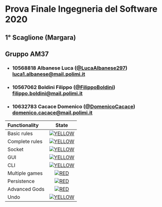 # Prova Finale Ingegneria del Software 2020

## 1° Scaglione (Margara)

## Gruppo AM37  

- ### 10568818 Albanese Luca ([@LucaAlbanese297](https://github.com/LucaAlbanese297)) <br> luca1.albanese@mail.polimi.it
- ### 10567062 Boldini Filippo ([@FilippoBoldini](https://github.com/FilippoBoldini )) <br> filippo.boldini@mail.polimi.it
- ### 10632783 Cacace Domenico ([@DomenicoCacace](https://github.com/DomenicoCacace)) <br> domenico.cacace@mail.polimi.it

| Functionality | State |
|:-----------------------|:------------------------------------:|
| Basic rules | [![YELLOW](https://placehold.it/15/ffdd00/ffdd00)](#) |
| Complete rules | [![YELLOW](https://placehold.it/15/ffdd00/ffdd00)](#) |
| Socket | [![YELLOW](https://placehold.it/15/ffdd00/ffdd00)](#) |
| GUI | [![YELLOW](https://placehold.it/15/ffdd00/ffdd00)](#) |
| CLI | [![YELLOW](https://placehold.it/15/ffdd00/ffdd00)](#) |
| Multiple games | [![RED](https://placehold.it/15/f03c15/f03c15)](#) |
| Persistence | [![RED](https://placehold.it/15/f03c15/f03c15)](#) |
| Advanced Gods | [![RED](https://placehold.it/15/f03c15/f03c15)](#) |
| Undo | [![YELLOW](https://placehold.it/15/ffdd00/ffdd00)](#) |

<!--
[![RED](https://placehold.it/15/f03c15/f03c15)](#)
[![YELLOW](https://placehold.it/15/ffdd00/ffdd00)](#)
[![GREEN](https://placehold.it/15/44bb44/44bb44)](#)
-->